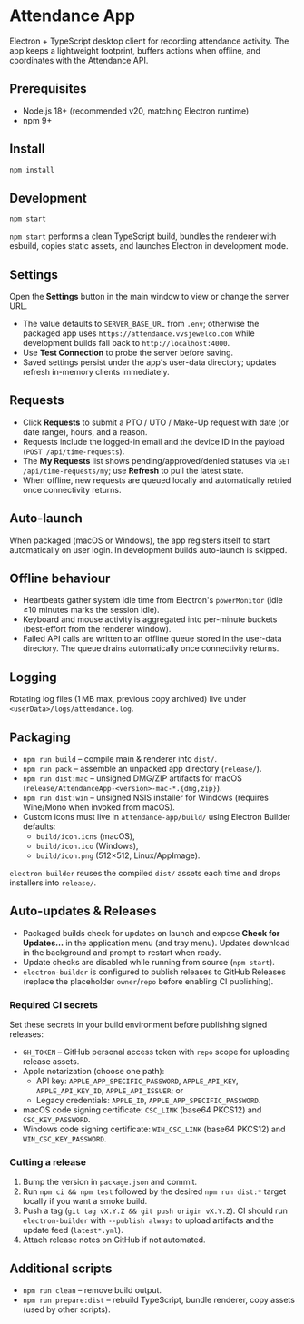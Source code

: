 # Attendance App

Electron + TypeScript desktop client for recording attendance activity. The app keeps a lightweight footprint, buffers actions when offline, and coordinates with the Attendance API.

## Prerequisites

- Node.js 18+ (recommended v20, matching Electron runtime)
- npm 9+

## Install

```bash
npm install
```

## Development

```bash
npm start
```

`npm start` performs a clean TypeScript build, bundles the renderer with esbuild, copies static assets, and launches Electron in development mode.

## Settings

Open the **Settings** button in the main window to view or change the server URL.

- The value defaults to `SERVER_BASE_URL` from `.env`; otherwise the packaged app uses `https://attendance.vvsjewelco.com` while development builds fall back to `http://localhost:4000`.
- Use **Test Connection** to probe the server before saving.
- Saved settings persist under the app's user-data directory; updates refresh in-memory clients immediately.

## Requests

- Click **Requests** to submit a PTO / UTO / Make-Up request with date (or date range), hours, and a reason.
- Requests include the logged-in email and the device ID in the payload (`POST /api/time-requests`).
- The **My Requests** list shows pending/approved/denied statuses via `GET /api/time-requests/my`; use **Refresh** to pull the latest state.
- When offline, new requests are queued locally and automatically retried once connectivity returns.

## Auto-launch

When packaged (macOS or Windows), the app registers itself to start automatically on user login. In development builds auto-launch is skipped.

## Offline behaviour

- Heartbeats gather system idle time from Electron's `powerMonitor` (idle ≥10 minutes marks the session idle).
- Keyboard and mouse activity is aggregated into per-minute buckets (best-effort from the renderer window).
- Failed API calls are written to an offline queue stored in the user-data directory. The queue drains automatically once connectivity returns.

## Logging

Rotating log files (1 MB max, previous copy archived) live under `<userData>/logs/attendance.log`.

## Packaging

- `npm run build` – compile main & renderer into `dist/`.
- `npm run pack` – assemble an unpacked app directory (`release/`).
- `npm run dist:mac` – unsigned DMG/ZIP artifacts for macOS (`release/AttendanceApp-<version>-mac-*.{dmg,zip}`).
- `npm run dist:win` – unsigned NSIS installer for Windows (requires Wine/Mono when invoked from macOS).
- Custom icons must live in `attendance-app/build/` using Electron Builder defaults:
  - `build/icon.icns` (macOS),
  - `build/icon.ico` (Windows),
  - `build/icon.png` (512×512, Linux/AppImage).

`electron-builder` reuses the compiled `dist/` assets each time and drops installers into `release/`.

## Auto-updates & Releases

- Packaged builds check for updates on launch and expose **Check for Updates…** in the application menu (and tray menu). Updates download in the background and prompt to restart when ready.
- Update checks are disabled while running from source (`npm start`).
- `electron-builder` is configured to publish releases to GitHub Releases (replace the placeholder `owner`/`repo` before enabling CI publishing).

### Required CI secrets

Set these secrets in your build environment before publishing signed releases:

- `GH_TOKEN` – GitHub personal access token with `repo` scope for uploading release assets.
- Apple notarization (choose one path):
  - API key: `APPLE_APP_SPECIFIC_PASSWORD`, `APPLE_API_KEY`, `APPLE_API_KEY_ID`, `APPLE_API_ISSUER`; or
  - Legacy credentials: `APPLE_ID`, `APPLE_APP_SPECIFIC_PASSWORD`.
- macOS code signing certificate: `CSC_LINK` (base64 PKCS12) and `CSC_KEY_PASSWORD`.
- Windows code signing certificate: `WIN_CSC_LINK` (base64 PKCS12) and `WIN_CSC_KEY_PASSWORD`.

### Cutting a release

1. Bump the version in `package.json` and commit.
2. Run `npm ci && npm test` followed by the desired `npm run dist:*` target locally if you want a smoke build.
3. Push a tag (`git tag vX.Y.Z && git push origin vX.Y.Z`). CI should run `electron-builder` with `--publish always` to upload artifacts and the update feed (`latest*.yml`).
4. Attach release notes on GitHub if not automated.

## Additional scripts

- `npm run clean` – remove build output.
- `npm run prepare:dist` – rebuild TypeScript, bundle renderer, copy assets (used by other scripts).
